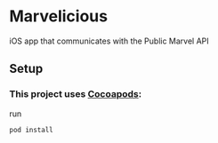 # Marvelicious

iOS app that communicates with the Public Marvel API

## Setup

### This project uses [Cocoapods](http://cocoapods.org):

run 

```
pod install
```
